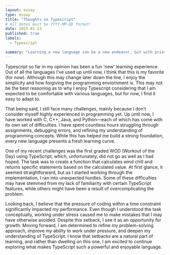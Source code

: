 ```yaml
---
layout: essay
type: essay
title: "Thoughts on Typescript"
# All dates must be YYYY-MM-DD format!
date: 2025-01-23
published: true
labels:
  - Typescript

summary: "Learning a new language can be a new endeavor, but with prior knowledge to programming, adapting can be less challeneging. Since the start of the semester, I have been learning a new language and putting my previous knowledge of programming to the test. Although I am fairly new to this language, I've had a pretty positive experience so far."
---
```


<p align="center"
<img width="300px" 
img length ="300px"
img class="img-fluid" src="https://api.hub.jhu.edu/factory/sites/default/files/styles/landscape/public/codingbrain.jpg?itok=bv73wwzV">
     


Typescript so far in my opinion has been a fun 'new' learning experience. Out of all the languages I've used up until now, I think that this is my favorite (for now). Although this may change later down the line, I enjoy the simplicity and how forgiving the programming enviornment is. This may not be the best reasoning as to why I enjoy Typescript considering that I am expected to be comfortable with various languages, but for now, I find it easy to adapt to. 

That being said, I still face many challenges, mainly because I don’t consider myself highly experienced in programming yet. Up until now, I have worked with C, C++, Java, and Python—each of which has come with its own set of difficulties. I have spent countless hours struggling through assignments, debugging errors, and refining my understanding of programming concepts. While this has helped me build a strong foundation, every new language presents a fresh learning curve.

One of my recent challenges was the first graded WOD (Workout of the Day) using TypeScript, which, unfortunately, did not go as well as I had hoped. The task was to create a function that calculates wind chill and returns specific statements based on the calculated value. At first glance, it seemed straightforward, but as I started working through the implementation, I ran into unexpected hurdles. Some of these difficulties may have stemmed from my lack of familiarity with certain TypeScript features, while others might have been a result of overcomplicating the problem.

Looking back, I believe that the pressure of coding within a time constraint significantly impacted my performance. Even though I understood the task conceptually, working under stress caused me to make mistakes that I may have otherwise avoided. Despite this setback, I see it as an opportunity for growth. Moving forward, I am determined to refine my problem-solving approach, improve my ability to work under pressure, and deepen my understanding of TypeScript. I know that setbacks are a natural part of learning, and rather than dwelling on this one, I am excited to continue exploring what makes TypeScript such a powerful and enjoyable language.




